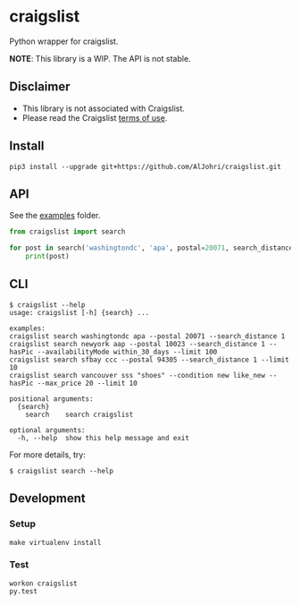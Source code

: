 # craigslist

Python wrapper for craigslist.

**NOTE**: This library is a WIP. The API is not stable.

## Disclaimer

- This library is not associated with Craigslist.
- Please read the Craigslist [terms of use](https://www.craigslist.org/about/terms.of.use.en).

## Install
```
pip3 install --upgrade git+https://github.com/AlJohri/craigslist.git
```

## API

See the [examples](./examples) folder.

```python
from craigslist import search

for post in search('washingtondc', 'apa', postal=20071, search_distance=1):
    print(post)
```

## CLI

```
$ craigslist --help
usage: craigslist [-h] {search} ...

examples:
craigslist search washingtondc apa --postal 20071 --search_distance 1
craigslist search newyork aap --postal 10023 --search_distance 1 --hasPic --availabilityMode within_30_days --limit 100
craigslist search sfbay ccc --postal 94305 --search_distance 1 --limit 10
craigslist search vancouver sss "shoes" --condition new like_new --hasPic --max_price 20 --limit 10

positional arguments:
  {search}
    search    search craigslist

optional arguments:
  -h, --help  show this help message and exit
```

For more details, try:

```
$ craigslist search --help
```

## Development

### Setup

```
make virtualenv install
```

### Test

```
workon craigslist
py.test
```